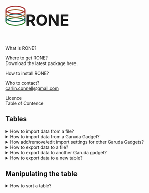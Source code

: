 <h1 style="font-size:50px;"><img src="https://raw.githubusercontent.com/carlin54/RONE/master/icons/rone_icon.png">RONE   </h1>
<br>
 What is RONE?<br>

 Where to get RONE?<br>
Download the latest package here.

 How to install RONE?<br>

 Who to contact?<br>
carlin.connell@gmail.com


Licence<br>
Table of Contence<br>
## Tables
 <!-------------------------------------------------------------------------------------------------------->

<details>

<summary>
	How to import data from a file? 
</summary>
	<div style="margin-left: 40px">
		<br>
		RONE accepts two types of file formats, comma-separated value and tab-delimited text.<br>

		<ol>
			<li>
				To import import a file, select <b>File</b> > <b>Import</b> > <b> from File</b> <br>
				<img src="1.png" border="1px solid red"/>
				<br>
				<br>
			</li>
			
			<li>
				Navigate to the file that you are intrested in importing. <b>Select</b> the file and then click <b>Open</b>. <br> 
				<img src="2.png" border="1px solid red"/><br>
			</li>
			
			<li>
				<b> Select</b> the format for the file that you are trying to load. <br>
				<img src="3.png" border="1px solid red"/>
				<br>
				<br>
			</li>
			
			<li>
				Once the file format has been selected, press <b> OK</b>. <br>
				<img src="4.png" border="1px solid red"/>
				<br>
				<br>
			</li>
			
			<li>
				Your data will be loaded from the file and presented to you in a new tab.  <br>
				<img src="5.png" border="1px solid red"/>
				<br>
				<br>
			</li>
		</ol>
	</div>
 </details>
 <!-------------------------------------------------------------------------------------------------------->
<details>
<summary>
	How to import data from a Garuda Gadget?
</summary>
 </details>
 
 <!-------------------------------------------------------------------------------------------------------->
 <details>
 <summary>
	How add/remove/edit import settings for other Garuda Gadgets?
</summary>
 </details>
 <!-------------------------------------------------------------------------------------------------------->
  <details>
	 <summary>
	How to export data to a file?<br>
	</summary>
	<br>
	RONE only supports exporting data to a comma-separated value file.<br>
	<ol>
			<li>
				To export data from a table to a file. <b> Select</b> the cells that you would like to export. If no cells are selected, the <i>whole table</i> will be used at the selection.  <br>
				<img src="/home/richard/Desktop/PDF/6.png" border="1px solid red"/>
				<br>
				<br>
			</li>
			<li>
				Select <b> File</b> > <b> Export</b> > <b> to File</b> <br>
				<img src="/home/richard/Desktop/PDF/7.png" border="1px solid red"/>
				<br>
				<br>
			</li>
			<li>
				<ol>
					<li>
						Navigate to the directory where you would like to store the table/selection.
					</li>
					<li>
						Insert the name for the new file that will be generated. 
					</li>
					<li>
						Click <b> Save</b>. 
					</li>
				</ol>
				<img src="/home/richard/Desktop/PDF/12.png" border="1px solid red"/>
				<br>
				<br>
			</li>
		</ol>
 </details>
  <!-------------------------------------------------------------------------------------------------------->
<details>
	 <summary>
		How to export data to another Garuda gadget?
	 </summary>
	 <ol>
	 	<li>
			<img src="/home/richard/Desktop/PDF/6.png" border="1px solid red"/>
			<br>
			<br>
		</li>
	</ol>
 </details>
 
 <details>
	 <summary>
		How to export data to a new table?<br>
	 </summary>
	 	<ol>
	 		<li>
				To export data from a table to a file. <b> Select</b> the cells that you would like to export. If no cells are selected, the <i>whole table</i> will be as the selection. <br> 
				<img src="/home/richard/Desktop/PDF/6.png" border="1px solid red"/>
				<br>
				<br>
		 	</li>
		
			<li>
				To import import a file, select <b> File</b> > <b> Export</b> > <b> to File</b> <br>
				<img src="/home/richard/Desktop/PDF/15.png" border="1px solid red"/>
				<br>
				<br>
			</li>
			
			<li>
				<ol>
					<li>
						Enter the name for the new table.<br>
					</li>
					<li>
						Press <b> OK</b>. <br>
					</li>
				</ol>
					<img src="/home/richard/Desktop/PDF/13.png" border="1px solid red"/>
					<br>
					<br>
			</li>
			
			<li> 
				The selected data will be presented in the new tab. <br> 
				<img src="/home/richard/Desktop/PDF/14.png" border="1px solid red"/>
				<br>
				<br>
			</li>
		</ol>

 </details>

## Manipulating the table<br>
<details>
	<summary>
		How to sort a table?<br>
	 </summary>
		<br>
		 Tables can be sorted by their columns in ascending and descending order. Further, order by operations can be employed as well; sorting by column <i>A</i>, then by column <i>B</i>. 
		<br>
	 <ol>
		
		<li>
			<b> Right-click</b> the column header for the column that you would like to sort. <br>
			<img src="/home/richard/Desktop/PDF/8.png" border="1px solid red"/>
			<br>
			<br>
		</li>
		<ol>
			<li>
				<b>Left-click</b> the name of the <b> Sort by <i>column header</i></b> from the pop-up menu that appears. By default, the column will sort in ascending order. <br>
				<img src="/home/richard/Desktop/PDF/9.png" border="1px solid red"/>
				<br>
				<br>
			</li>
			<li>
				If you would like to sort the column in descending order. Then <b>Right-click</b> the column header from step 1. Next, <b>Left-click</b> the name of the column header from the pop-up menu that appears. You will notice next to the column header, either (↑) or (↓) denotes if the column is currently sorted in ascending or descending order.  <br>
				<img src="/home/richard/Desktop/PDF/10.png" border="1px solid red"/>
				<br>
				<br>
			</li>
		</ol>
		<li>
			After sorting by column <i>A</i>, you can sort column <i>B</i>, then <i>C</i>, <i>D</i>, and so on. This is accomplished by <b> Right-clicking</b> the column you next want to sort by. Then <b> Left-click</b> the name of the <b> Order by <i>column header</i></b> from the pop-up menu that appears. You will notice next to the column header, either (↑) or (↓) denotes if the column is currently being sorted in ascending or descending order.  <br>
			<img src="/home/richard/Desktop/PDF/11.png" border="1px solid red"/>
			<br>
			<br>
		</li>
		<li>
			If you no longer wish to have the rows ordered with the current sort by, order by filter, you can clear it. This is accomplished by <b> Right-clicking</b> a column header and selecting <b> Clear</b> from the pop-up menu. <br> 
			<img src="/home/richard/Desktop/PDF/27.png" border="1px solid red"/>
			<br>
			<br>
		</li>
	</ol>
	 </details>
 <details>
	<summary>
		How to join tables together?<br>
	 </summary>
	 <br>
	RONE support the standard <a href="https://www.w3schools.com/sql/sql_join.asp">join operations</a> offered by SQL.<br>
	<ul>
		<li>Left Inclusive</li>
		<li>Left Exclusive</li>
		<li>Right Inclusive</li>
		<li>Right Exclusive</li>
		<li>Full Outer Inclusion</li>
		<li>Full Outer Exclusion</li>
		<li>Inner</li>
	</ul>
	
	 <small><details>
		<summary>
			Venn Diagrams
		</summary>
			<img src="/home/richard/Desktop/PDF/26.png" border="1px solid red"/><br>
			<br>
	</details></small>
		 <small><details>
		<summary>
			<i>Note, RONE only supports "=" constraints.</i>
		</summary>
		<p>
			```SQL
			SELECT column name(s)
			FROM table1
			LEFT JOIN table2
			ON table1.column_name = table2.column_name;
			```
		</p>
	</details></small>
	<br>
	
	 		To be able to join two tables together, you will need at least two tables. The tables will ideally contain two columns of the same values. For instance, bellow you see in the <i>SHOE.csv</i> table, there is a column called <i>Gene</i>, and in the table <i>GeneSymbols.txt.csv</i>, there is a column called <i>Gene</i>. The joint will be performed on the same column.<br> 
			<img src="/home/richard/Desktop/PDF/16.png" border="1px solid red"/>
			<br>
			<br>
			
	<ol>
		
		<li> 
			To join two tables together, select <b>Table</b> > <b> Join Table</b>.<br>
			<img src="/home/richard/Desktop/PDF/17.png" border="1px solid red"/>
			<br>
			<br>
		</li>
		
		<li> 
			A new window called Join Table will appear. Using the combo-boxes <i>Table A</i>, and <i>Table B</i> in <i>Table Select section</i>, select the tables you would like to join.<br> 
			<img src="/home/richard/Desktop/PDF/18.png" border="1px solid red"/>
			<br>
			<br>
		</li>
		
		<li> 
			Now, you will see that it added the columns of the selected tables into the list on the left in <i>Table A section</i>, and <i>Table B section</i>. The list boxes on the right of <i>Table A section</i>, and <i>Table B section</i> denote columns included to the resulting tab. Each section is an exclude and include list (left and right). You can move columns between the include and exclude columns using the buttons:  <b>>></b>, <b><<</b>,  <b>Add All</b>,  <b>Remove All</b>.<br>
			<img src="/home/richard/Desktop/PDF/19.png" border="1px solid red"/>
			<img src="/home/richard/Desktop/PDF/20.png" border="1px solid red"/>
			<br>
			<br>
		</li>
		
		<li> 
			From the two combo-boxes at the top of the <i>Join Operation section</i>, select the columns from the tables you would like to constrain. Then, from the combo-box in the bottom-right corner of the <i> Join Operation</i> section, select the type of joint you would like to perform.<br>
			<img src="/home/richard/Desktop/PDF/22.png" border="1px solid red"/>
			<br>
			<br>
		</li>
		
		<li> 
			<ol>
				<li> 
					Click <b>Add Constraint (=)</b>. You will see the constraint appear in the table. You can add several constraints by simply changing the selected columns, and then clicking <b>Add Constraint (=)</b> again.<br> 
					<img src="/home/richard/Desktop/PDF/23.png" border="1px solid red"/>
					<br>
					<br>
				</li>
				<li> 
					To remove constraints, select the constraint from the table in the Join Operations section. Click <b>Remove Selected</b>. 
				</li>
			</ol>
		</li>
		
		<li> 
			Finally, in the Name Table section, enter the name for the new table. Click <b>Join Table</b>.
			<img src="/home/richard/Desktop/PDF/24.png" border="1px solid red"/>
		</li>
		
		<li> 
			The resulting table can be seen the new tab. 
			<img src="/home/richard/Desktop/PDF/25.png" border="1px solid red"/>
			
					
			 <details>
				<summary>
					Equivelent SQL code 
				</summary>
				<p>
				
				
```SQL
SELECT GeneSymbols.Gene, GeneSymbols.Cluster, SHOE.Gene, SHOE.Strand, SHOE.Similarity
FROM GeneSymbols
LEFT JOIN SHOE
ON GeneSymbol.Gene = SHOE.Gene;
```
				</p>
			</details>
		</li>
		
 </details>
 
## Plugins<br>
<details>
	<summary>
	How to use plugins?<br>
	 </summary>
	 <p style="margin-left: 40px">
	 <br>
	When RONE begins, it trys to activate its plugins. If the plugin has been loaded successfully, it can be accessed from the plugin menu. <br>
	 <img src="/home/richard/Desktop/PDF/5.10-goinoeprationcontraintsele.png" border="1px solid red"/>
	 <br>
	 <br>
	 <details>
	 	<summary>
	 		Plugins installed by default. 
	 	</summary>
		 <details>
			<summary>
			 	TargetMine 
			</summary>
			 <table style="width:100%">
				<tr>
					<th>Input</th>
					<th>Output</th>
				</tr>
				<tr>
					<td>Gene Symbol</td>
					<td>Gene Symbol, Primary Identifer, Name, Pathway Identifer, Pathway Name, Organism Name, Gene Pathway Label 1, Gene Pathway Label 2</td>
				</tr>
			</table>
		 </details>
		 
		 <details>
			 <summary>
				Reactome
			</summary>
			<table style="width:100%">
				<tr>
					<th>Input</th>
					<th>Output</th>
				</tr>
				<tr>
					<td>Gene Symbols</td>
					<td>Gene Symbol, Species Name, Pathway Name, Pathway stId, Pathway Disease Association, Pathway III, Entities Ratio, Entities 	pValue, Entities FDR</td>
				</tr>
			</table>
		 </details>
		 
		 <details>
		  	<summary>
				Percellome
			 </summary>
			<table style="width:100%">
				<tr>
					<th>Input</th>
					<th>Output</th>
				</tr>
				<tr>
					<td>Gene Symbol, Species</td>
					<td>Gene Symbol, Probe (Affy ID), Found Gene Symbol</td>
				</tr>
				<tr>
					<td>Probe IDs, Species</td>
					<td>Probe ID (Affy ID), Gene Symbol, Biological Function, Cellular Function, Molecular Function</td>
				</tr>
			</table>
		 </details>
 	 </details>
 	 </p>
 </details>
 
 <details>
<summary>
How to create plugins?<br>
 </summary>

 </details>
 
  <details>
<summary>
 How to install plugins?<br>
 </summary>

 </details>
 

